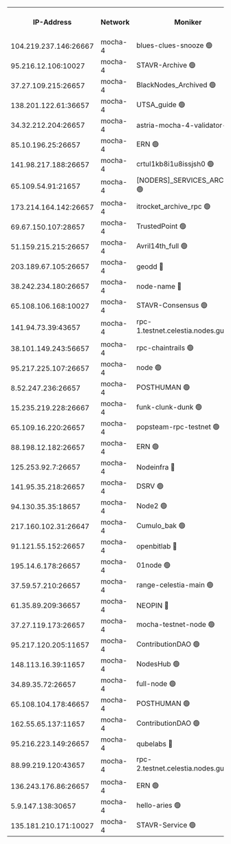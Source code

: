 


<table><tr><th>IP-Address</th><th>Network</th><th>Moniker</th><th>Latest Block Height</th><th>Earliest Block Height</th><th>Catching Up</th><th>Tx Index</th><th>Voting Power</th><th>Scan Time</th></tr><tr><td>104.219.237.146:26667</td><td>mocha-4</td><td>blues-clues-snooze 🟢</td><td>2886114</td><td>1</td><td>False</td><td>off</td><td>0</td><td>2024-10-10T05:59:41.498791124UTC</td></tr><tr><td>95.216.12.106:10027</td><td>mocha-4</td><td>STAVR-Archive 🟢</td><td>2886115</td><td>1</td><td>False</td><td>on</td><td>0</td><td>2024-10-10T05:59:48.100650291UTC</td></tr><tr><td>37.27.109.215:26657</td><td>mocha-4</td><td>BlackNodes_Archived 🟢</td><td>2886115</td><td>1</td><td>False</td><td>off</td><td>0</td><td>2024-10-10T05:59:52.610148310UTC</td></tr><tr><td>138.201.122.61:36657</td><td>mocha-4</td><td>UTSA_guide 🟢</td><td>2886115</td><td>1</td><td>False</td><td>on</td><td>0</td><td>2024-10-10T05:59:54.958623036UTC</td></tr><tr><td>34.32.212.204:26657</td><td>mocha-4</td><td>astria-mocha-4-validator-1 🔴</td><td>2886115</td><td>1</td><td>False</td><td>on</td><td>10509044</td><td>2024-10-10T05:59:55.374491829UTC</td></tr><tr><td>85.10.196.25:26657</td><td>mocha-4</td><td>ERN 🟢</td><td>2886116</td><td>1</td><td>False</td><td>off</td><td>0</td><td>2024-10-10T06:00:03.939985536UTC</td></tr><tr><td>141.98.217.188:26657</td><td>mocha-4</td><td>crtul1kb8i1u8issjsh0 🟢</td><td>2886117</td><td>1</td><td>False</td><td>on</td><td>0</td><td>2024-10-10T06:00:12.970826004UTC</td></tr><tr><td>65.109.54.91:21657</td><td>mocha-4</td><td>[NODERS]_SERVICES_ARCHIVE 🟢</td><td>2886118</td><td>1</td><td>False</td><td>on</td><td>0</td><td>2024-10-10T06:00:32.999910562UTC</td></tr><tr><td>173.214.164.142:26657</td><td>mocha-4</td><td>itrocket_archive_rpc 🟢</td><td>2886119</td><td>1</td><td>False</td><td>on</td><td>0</td><td>2024-10-10T06:00:42.499048648UTC</td></tr><tr><td>69.67.150.107:28657</td><td>mocha-4</td><td>TrustedPoint 🟢</td><td>2886120</td><td>1</td><td>False</td><td>on</td><td>0</td><td>2024-10-10T06:00:55.875872236UTC</td></tr><tr><td>51.159.215.215:26657</td><td>mocha-4</td><td>Avril14th_full 🟢</td><td>2886123</td><td>1</td><td>False</td><td>on</td><td>0</td><td>2024-10-10T06:01:30.464269966UTC</td></tr><tr><td>203.189.67.105:26657</td><td>mocha-4</td><td>geodd 🔴</td><td>2886124</td><td>1</td><td>False</td><td>on</td><td>100119</td><td>2024-10-10T06:01:35.478928140UTC</td></tr><tr><td>38.242.234.180:26657</td><td>mocha-4</td><td>node-name 🔴</td><td>2886124</td><td>1</td><td>False</td><td>off</td><td>4051757</td><td>2024-10-10T06:01:44.402755724UTC</td></tr><tr><td>65.108.106.168:10027</td><td>mocha-4</td><td>STAVR-Consensus 🟢</td><td>2886127</td><td>1</td><td>False</td><td>on</td><td>0</td><td>2024-10-10T06:02:12.649940568UTC</td></tr><tr><td>141.94.73.39:43657</td><td>mocha-4</td><td>rpc-1.testnet.celestia.nodes.guru 🟢</td><td>2886128</td><td>1</td><td>False</td><td>off</td><td>0</td><td>2024-10-10T06:02:24.153620680UTC</td></tr><tr><td>38.101.149.243:56657</td><td>mocha-4</td><td>rpc-chaintrails 🟢</td><td>2886129</td><td>1</td><td>False</td><td>on</td><td>0</td><td>2024-10-10T06:02:38.556285228UTC</td></tr><tr><td>95.217.225.107:26657</td><td>mocha-4</td><td>node 🟢</td><td>2886129</td><td>1</td><td>False</td><td>on</td><td>0</td><td>2024-10-10T06:02:41.000364476UTC</td></tr><tr><td>8.52.247.236:26657</td><td>mocha-4</td><td>POSTHUMAN 🟢</td><td>2886129</td><td>1</td><td>False</td><td>on</td><td>0</td><td>2024-10-10T06:02:43.968314158UTC</td></tr><tr><td>15.235.219.228:26667</td><td>mocha-4</td><td>funk-clunk-dunk 🟢</td><td>2886130</td><td>1</td><td>False</td><td>off</td><td>0</td><td>2024-10-10T06:02:53.733902375UTC</td></tr><tr><td>65.109.16.220:26657</td><td>mocha-4</td><td>popsteam-rpc-testnet 🟢</td><td>2886131</td><td>1</td><td>False</td><td>on</td><td>0</td><td>2024-10-10T06:03:00.838327692UTC</td></tr><tr><td>88.198.12.182:26657</td><td>mocha-4</td><td>ERN 🟢</td><td>2886132</td><td>1</td><td>False</td><td>off</td><td>0</td><td>2024-10-10T06:03:19.716450487UTC</td></tr><tr><td>125.253.92.7:26657</td><td>mocha-4</td><td>Nodeinfra 🔴</td><td>2886117</td><td>2070001</td><td>False</td><td>on</td><td>500001</td><td>2024-10-10T06:00:17.970379165UTC</td></tr><tr><td>141.95.35.218:26657</td><td>mocha-4</td><td>DSRV 🟢</td><td>2886128</td><td>2070001</td><td>False</td><td>off</td><td>0</td><td>2024-10-10T06:02:24.508981335UTC</td></tr><tr><td>94.130.35.35:18657</td><td>mocha-4</td><td>Node2 🟢</td><td>2585030</td><td>2256001</td><td>False</td><td>on</td><td>0</td><td>2024-10-10T06:03:31.315545759UTC</td></tr><tr><td>217.160.102.31:26647</td><td>mocha-4</td><td>Cumulo_bak 🟢</td><td>2886126</td><td>2300001</td><td>False</td><td>on</td><td>0</td><td>2024-10-10T06:02:03.703140584UTC</td></tr><tr><td>91.121.55.152:26657</td><td>mocha-4</td><td>openbitlab 🔴</td><td>2886116</td><td>2533260</td><td>False</td><td>off</td><td>501058</td><td>2024-10-10T06:00:06.407392309UTC</td></tr><tr><td>195.14.6.178:26657</td><td>mocha-4</td><td>01node 🟢</td><td>2886123</td><td>2584501</td><td>False</td><td>on</td><td>0</td><td>2024-10-10T06:01:26.064073169UTC</td></tr><tr><td>37.59.57.210:26657</td><td>mocha-4</td><td>range-celestia-main 🟢</td><td>2886132</td><td>2589477</td><td>False</td><td>off</td><td>0</td><td>2024-10-10T06:03:22.432931277UTC</td></tr><tr><td>61.35.89.209:36657</td><td>mocha-4</td><td>NEOPIN 🔴</td><td>2886131</td><td>2592001</td><td>False</td><td>off</td><td>100001</td><td>2024-10-10T06:03:06.861158726UTC</td></tr><tr><td>37.27.119.173:26657</td><td>mocha-4</td><td>mocha-testnet-node 🟢</td><td>2886127</td><td>2631379</td><td>False</td><td>on</td><td>0</td><td>2024-10-10T06:02:12.286190710UTC</td></tr><tr><td>95.217.120.205:11657</td><td>mocha-4</td><td>ContributionDAO 🟢</td><td>2886129</td><td>2723055</td><td>False</td><td>on</td><td>0</td><td>2024-10-10T06:02:37.655878769UTC</td></tr><tr><td>148.113.16.39:11657</td><td>mocha-4</td><td>NodesHub 🟢</td><td>2886121</td><td>2765187</td><td>False</td><td>on</td><td>0</td><td>2024-10-10T06:01:03.019372998UTC</td></tr><tr><td>34.89.35.72:26657</td><td>mocha-4</td><td>full-node 🟢</td><td>2886129</td><td>2766149</td><td>False</td><td>on</td><td>0</td><td>2024-10-10T06:02:46.351505601UTC</td></tr><tr><td>65.108.104.178:46657</td><td>mocha-4</td><td>POSTHUMAN 🟢</td><td>2886119</td><td>2818501</td><td>False</td><td>off</td><td>0</td><td>2024-10-10T06:00:35.452798550UTC</td></tr><tr><td>162.55.65.137:11657</td><td>mocha-4</td><td>ContributionDAO 🟢</td><td>2886124</td><td>2830316</td><td>False</td><td>off</td><td>0</td><td>2024-10-10T06:01:39.877959497UTC</td></tr><tr><td>95.216.223.149:26657</td><td>mocha-4</td><td>qubelabs 🔴</td><td>2886132</td><td>2838021</td><td>False</td><td>on</td><td>64651386</td><td>2024-10-10T06:03:22.114079622UTC</td></tr><tr><td>88.99.219.120:43657</td><td>mocha-4</td><td>rpc-2.testnet.celestia.nodes.guru 🟢</td><td>2886126</td><td>2866275</td><td>False</td><td>on</td><td>0</td><td>2024-10-10T06:02:03.193346313UTC</td></tr><tr><td>136.243.176.86:26657</td><td>mocha-4</td><td>ERN 🟢</td><td>2886128</td><td>2870501</td><td>False</td><td>off</td><td>0</td><td>2024-10-10T06:02:28.954529978UTC</td></tr><tr><td>5.9.147.138:30657</td><td>mocha-4</td><td>hello-aries 🟢</td><td>2886120</td><td>2884501</td><td>False</td><td>off</td><td>0</td><td>2024-10-10T06:00:46.872398631UTC</td></tr><tr><td>135.181.210.171:10027</td><td>mocha-4</td><td>STAVR-Service 🟢</td><td>2886127</td><td>2884501</td><td>False</td><td>on</td><td>0</td><td>2024-10-10T06:02:21.673144363UTC</td></tr></table>